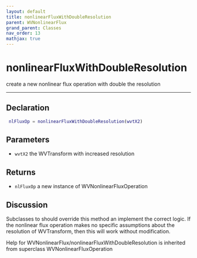 ```yaml
---
layout: default
title: nonlinearFluxWithDoubleResolution
parent: WVNonlinearFlux
grand_parent: Classes
nav_order: 13
mathjax: true
---
```


#  nonlinearFluxWithDoubleResolution

create a new nonlinear flux operation with double the resolution


---

## Declaration
```matlab
 nlFluxOp = nonlinearFluxWithDoubleResolution(wvtX2)
```
## Parameters
+ `wvtX2`  the WVTransform with increased resolution

## Returns
+ `nlFluxOp`  a new instance of WVNonlinearFluxOperation

## Discussion

  Subclasses to should override this method an implement the
  correct logic. If the nonlinear flux operation makes no
  specific assumptions about the resolution of WVTransform,
  then this will work without modification.
 
        
Help for WVNonlinearFlux/nonlinearFluxWithDoubleResolution is inherited from superclass WVNonlinearFluxOperation
